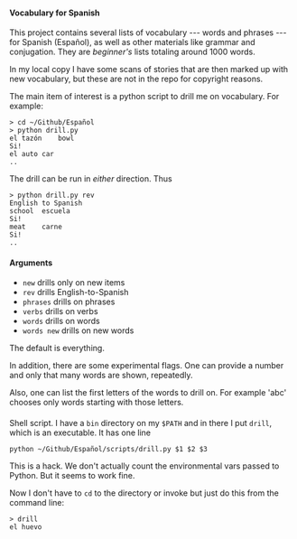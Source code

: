 #### Vocabulary for Spanish

This project contains several lists of vocabulary --- words and phrases --- for Spanish (Español), as well as other materials like grammar and conjugation.  They are *beginner's* lists totaling around 1000 words.

In my local copy I have some scans of stories that are then marked up with new vocabulary, but these are not in the repo for copyright reasons.

The main item of interest is a python script to drill me on vocabulary.  For example:

```
> cd ~/Github/Español
> python drill.py
el tazón	bowl
Si!
el auto	car
..
```

The drill can be run in *either* direction.  Thus

```
> python drill.py rev
English to Spanish
school	escuela
Si!
meat	carne
Si!
..
```

#### Arguments

- ``new`` drills only on new items
- ``rev`` drills English-to-Spanish
- ``phrases`` drills on phrases
- ``verbs`` drills on verbs
- ``words`` drills on words
- ``words new`` drills on new words

The default is everything.

In addition, there are some experimental flags.  One can provide a number and only that many words are shown, repeatedly.

Also, one can list the first letters of the words to drill on.  For example 'abc' chooses only words starting with those letters.

####

Shell script.  I have a ``bin`` directory on my ``$PATH`` and in there I put ``drill``, which is an executable.  It has one line

```
python ~/Github/Español/scripts/drill.py $1 $2 $3
```

This is a hack.  We don't actually count the environmental vars passed to Python.  But it seems to work fine.

Now I don't have to ``cd`` to the directory or invoke but just do this from the command line:

```
> drill
el huevo
```